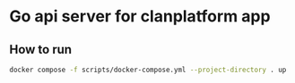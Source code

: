 # Go api server for clanplatform app

## How to run

```bash
docker compose -f scripts/docker-compose.yml --project-directory . up
```
